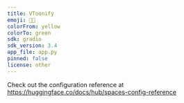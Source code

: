 ```yaml
---
title: VToonify
emoji: 👨‍🎨
colorFrom: yellow
colorTo: green
sdk: gradio
sdk_version: 3.4
app_file: app.py
pinned: false
license: other
---
```


Check out the configuration reference at https://huggingface.co/docs/hub/spaces-config-reference
